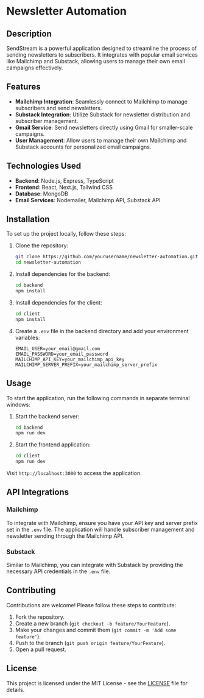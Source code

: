# Newsletter Automation

## Description
SendStream is a powerful application designed to streamline the process of sending newsletters to subscribers. It integrates with popular email services like Mailchimp and Substack, allowing users to manage their own email campaigns effectively.

## Features
- **Mailchimp Integration**: Seamlessly connect to Mailchimp to manage subscribers and send newsletters.
- **Substack Integration**: Utilize Substack for newsletter distribution and subscriber management.
- **Gmail Service**: Send newsletters directly using Gmail for smaller-scale campaigns.
- **User Management**: Allow users to manage their own Mailchimp and Substack accounts for personalized email campaigns.

## Technologies Used
- **Backend**: Node.js, Express, TypeScript
- **Frontend**: React, Next.js, Tailwind CSS
- **Database**: MongoDB 
- **Email Services**: Nodemailer, Mailchimp API, Substack API

## Installation
To set up the project locally, follow these steps:

1. Clone the repository:
   ```bash
   git clone https://github.com/yourusername/newsletter-automation.git
   cd newsletter-automation
   ```

2. Install dependencies for the backend:
   ```bash
   cd backend
   npm install
   ```

3. Install dependencies for the client:
   ```bash
   cd client
   npm install
   ```

4. Create a `.env` file in the backend directory and add your environment variables:
   ```plaintext
   EMAIL_USER=your_email@gmail.com
   EMAIL_PASSWORD=your_email_password
   MAILCHIMP_API_KEY=your_mailchimp_api_key
   MAILCHIMP_SERVER_PREFIX=your_mailchimp_server_prefix
   ```

## Usage
To start the application, run the following commands in separate terminal windows:

1. Start the backend server:
   ```bash
   cd backend
   npm run dev
   ```

2. Start the frontend application:
   ```bash
   cd client
   npm run dev
   ```

Visit `http://localhost:3000` to access the application.

## API Integrations
### Mailchimp
To integrate with Mailchimp, ensure you have your API key and server prefix set in the `.env` file. The application will handle subscriber management and newsletter sending through the Mailchimp API.

### Substack
Similar to Mailchimp, you can integrate with Substack by providing the necessary API credentials in the `.env` file.

## Contributing
Contributions are welcome! Please follow these steps to contribute:
1. Fork the repository.
2. Create a new branch (`git checkout -b feature/YourFeature`).
3. Make your changes and commit them (`git commit -m 'Add some feature'`).
4. Push to the branch (`git push origin feature/YourFeature`).
5. Open a pull request.

## License
This project is licensed under the MIT License - see the [LICENSE](LICENSE) file for details.
